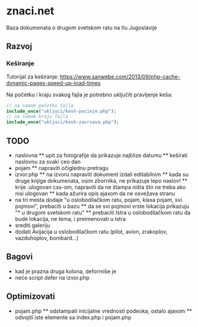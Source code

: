 # znaci.net

Baza dokumenata o drugom svetskom ratu na tlu Jugoslavije

## Razvoj

### Keširanje

Tutorijal za keširanje: https://www.sanwebe.com/2013/09/php-cache-dynamic-pages-speed-up-load-times

Na početku i kraju svakog fajla je potrebno uključiti pravljenje keša:

```php
// na samom početku fajla
include_once("ukljuci/kesh-pocinje.php");
// na samom kraju fajla
include_once("ukljuci/kesh-zavrsava.php");
```

## TODO
* naslovna
  ** upit za fotografije da prikazuje najblize datumu
  ** keširati naslovnu za svaki ceo dan
* pojam
  ** napraviti očiglednu pretragu
* izvor.php
  ** na izvoru napraviti dokument izdali editabilnim
  ** kada su druge knjige dokumenata, osim zbornika, ne prikazuje lepo naslov!
  ** krije .ulogovan css-om, napraviti da ne štampa ništa što ne treba ako nisi ulogovan
  ** kada ažurira opis ajaxom da ne osvežava stranu
* na tri mesta dodaje "u oslobodilačkom ratu, pojam, klasa pojam, svi pojmovi", prebaciti u bazu
  ** da se svi pojmovi vrste lokacija prikazuju "* u drugom svetskom ratu"
  ** prebaciti Istra u oslobodilačkom ratu da bude lokacija, ne tema, i preimenovati u Istra
* srediti galeriju
* dodati Avijacija u oslobodilačkom ratu (pilot, avion, zrakoplov, vazduhoplov, bombard...)

## Bagovi

* kad je prazna druga kolona, deformiše je
* neće script defer na izvor.php

## Optimizovati

* pojam.php
  ** odstampati inicijalne vrednosti podeoka, ostalo ajaxom
  ** odvojiti iste elemente sa index.php i pojam.php
